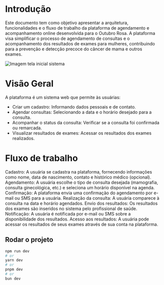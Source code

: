 # Introdução
Este documento tem como objetivo apresentar a arquitetura, funcionalidades e o fluxo de trabalho da plataforma de agendamento e acompanhamento online desenvolvida para o Outubro Rosa. A plataforma visa simplificar o processo de agendamento de consultas e o acompanhamento dos resultados de exames para mulheres, contribuindo para a prevenção e detecção precoce do câncer de mama e outros exames.

![Imagem tela inicial sistema](/docs/home.png)
# Visão Geral
A plataforma é um sistema web que permite às usuárias:

- Criar um cadastro: Informando dados pessoais e de contato.
- Agendar consultas: Selecionando a data e o horário desejado para a consulta.
- Acompanhar o status da consulta: Verificar se a consulta foi confirmada ou remarcada.
- Visualizar resultados de exames: Acessar os resultados dos exames realizados.

# Fluxo de trabalho

Cadastro: A usuária se cadastra na plataforma, fornecendo informações como nome, data de nascimento, contato e histórico médico (opcional).
Agendamento: A usuária escolhe o tipo de consulta desejada (mamografia, consulta ginecológica, etc.) e seleciona um horário disponível na agenda.
Confirmação: A plataforma envia uma confirmação do agendamento por e-mail ou SMS para a usuária.
Realização da consulta: A usuária comparece à consulta na data e horário agendados.
Envio dos resultados: Os resultados dos exames são inseridos no sistema pelo profissional de saúde.
Notificação: A usuária é notificada por e-mail ou SMS sobre a disponibilidade dos resultados.
Acesso aos resultados: A usuária pode acessar os resultados de seus exames através de sua conta na plataforma.

## Rodar o projeto

```bash
npm run dev
# or
yarn dev
# or
pnpm dev
# or
bun dev
```
